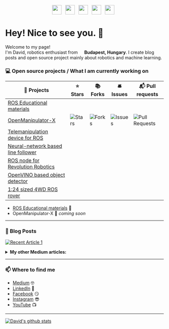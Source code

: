 <p align='center'>
<a href="https://medium.com/@david.dudas"><img height="30" src="https://github.com/dudasdavid/dudasdavid/blob/main/icon/medium.png?raw=true"></a>&nbsp;&nbsp;
<a href="https://www.linkedin.com/in/dudasdavid/"><img height="30" src="https://github.com/dudasdavid/dudasdavid/blob/main/icon/linkedin.png?raw=true"></a>&nbsp;&nbsp;
<a href="https://www.buymeacoffee.com/dudasdavid"><img height="30" src="https://github.com/dudasdavid/dudasdavid/blob/main/icon/buy-me-a-coffee.png?raw=true"></a>&nbsp;&nbsp;
<a href="https://www.youtube.com/channel/UCIlLU4F6OjgSLKGHUTe-_Kw"><img height="30" src="https://raw.githubusercontent.com/dudasdavid/dudasdavid/main/icon/youtube.png"></a>&nbsp;&nbsp;
<a href="https://instagram.com/ddudas"><img height="30" src="https://github.com/dudasdavid/dudasdavid/blob/main/icon/instagram.png?raw=true"></a>&nbsp;&nbsp;
</p>

# Hey! Nice to see you. 👋

Welcome to my page! </br> I'm David, robotics enthusiast from <img src="https://raw.githubusercontent.com/dudasdavid/dudasdavid/main/icon/hungary.svg" width="13"/> <b>Budapest, Hungary</b>.
I create blog posts and open source project mainly about robotics and machine learning.

### 💻 Open source projects / What I am currently working on
<!--
      <td><img alt="Stars" src="https://img.shields.io/github/stars/dudasdavid/open_manipulator?style=flat-square&labelColor=343b41"/></td>
      <td><img alt="Forks" src="https://img.shields.io/github/forks/dudasdavid/open_manipulator?style=flat-square&labelColor=343b41"/></td>
      <td><img alt="Issues" src="https://img.shields.io/github/issues/dudasdavid/open_manipulator?style=flat-square&labelColor=343b41"/></td>
      <td><img alt="Pull Requests" src="https://img.shields.io/github/issues-pr/dudasdavid/open_manipulator?style=flat-square&labelColor=343b41"/></td>
-->


| 🚀 Projects                                                                           | ⭐ Stars | 📚 Forks | 🛎 Issues | 📬 Pull requests |
|----------------------------------------------------------------------------------------|----------|-----------|----------|-------------------|
| [ROS Educational materials](https://github.com/hungarianrobot)                         |       |       |        |               |
| [OpenManipulator-X](https://github.com/dudasdavid/open_manipulator)                    |<img alt="Stars" src="https://img.shields.io/github/stars/dudasdavid/open_manipulator?style=flat-square&labelColor=343b41"/>       |<img alt="Forks" src="https://img.shields.io/github/forks/dudasdavid/open_manipulator?style=flat-square&labelColor=343b41"/>       |<img alt="Issues" src="https://img.shields.io/github/issues/dudasdavid/open_manipulator?style=flat-square&labelColor=343b41"/>        |<img alt="Pull Requests" src="https://img.shields.io/github/issues-pr/dudasdavid/open_manipulator?style=flat-square&labelColor=343b41"/>               |
| [Telemanipulation device for ROS](https://github.com/dudasdavid/HapticDevice)          |       |       |        |               |
| [Neural-network based line follower](https://github.com/dudasdavid/line_follower)      |       |       |        |               |
| [ROS node for Revolution Robotics](https://github.com/dudasdavid/revvyframework_ros)   |       |       |        |               |
| [OpenVINO based object detector](https://github.com/dudasdavid/OpenVINO-ObjectDetector)|       |       |        |               |
| [1:24 sized 4WD ROS rover](https://github.com/dudasdavid/4WD-ROS-Rover)                |       |       |        |               |


- [ROS Educational materials](https://github.com/hungarianrobot) 🚀
- OpenManipulator-X 🚀 *coming soon*

---

### 📰 Blog Posts
<a target="_blank" href="https://github-readme-medium-recent-article.vercel.app/medium/@david.dudas/1"><img src="https://github-readme-medium-recent-article.vercel.app/medium/@david.dudas/1" alt="Recent Article 1"></a>
 
<details>
<summary><strong>My other Medium articles:</strong></summary>
 
<a target="_blank" href="https://github-readme-medium-recent-article.vercel.app/medium/@david.dudas/0"><img src="https://github-readme-medium-recent-article.vercel.app/medium/@david.dudas/0" alt="Recent Article 0"></a>
  
<a target="_blank" href="https://github-readme-medium-recent-article.vercel.app/medium/@david.dudas/2"><img src="https://github-readme-medium-recent-article.vercel.app/medium/@david.dudas/2" alt="Recent Article 2"></a>
</details>

---

### 📫 Where to find me
- [Medium](https://medium.com/@david.dudas) 🤓
- [LinkedIn](https://www.linkedin.com/in/dudasdavid/) 💼
- [Facebook](https://www.facebook.com/dudasd/) 😏
- [Instagram](https://instagram.com/ddudas) 😎
- [YouTube](https://www.youtube.com/channel/UCIlLU4F6OjgSLKGHUTe-_Kw) 📺

---

[![David's github stats](https://github-readme-stats.vercel.app/api?username=dudasdavid&count_private=true&show_icons=true&theme=tokyonight&hide_rank=false)](https://github.com/anuraghazra/github-readme-stats)
<!--
[![Top Langs](https://github-readme-stats.vercel.app/api/top-langs/?username=dudasdavid&layout=compact&hide=g-code,assembly,html&langs_count=8)](https://github.com/anuraghazra/github-readme-stats)
-->



<!--
**dudasdavid/dudasdavid** is a ✨ _special_ ✨ repository because its `README.md` (this file) appears on your GitHub profile.

Here are some ideas to get you started:

- 🔭 I’m currently working on ...
- 🌱 I’m currently learning ...
- 👯 I’m looking to collaborate on ...
- 🤔 I’m looking for help with ...
- 💬 Ask me about ...
- 📫 How to reach me: ...
- 😄 Pronouns: ...
- ⚡ Fun fact: ...
-->
